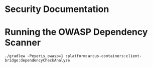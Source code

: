 # Security Documentation

# Running the OWASP Dependency Scanner

`./gradlew -Peyeris_owasp=1 :platform:arcus-containers:client-bridge:dependencyCheckAnalyze`